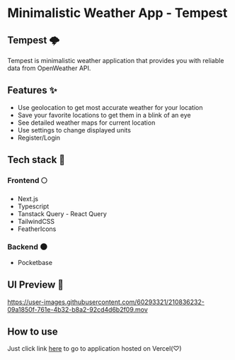 # Minimalistic Weather App - Tempest

## Tempest 🌩️
Tempest is minimalistic weather application that provides you with reliable data from OpenWeather API.

## Features ✨
* Use geolocation to get most accurate weather for your location
* Save your favorite locations to get them in a blink of an eye
* See detailed weather maps for current location
* Use settings to change displayed units
* Register/Login

## Tech stack 🔌

### Frontend 🌕
* Next.js
* Typescript
* Tanstack Query - React Query
* TailwindCSS
* FeatherIcons


### Backend 🌑
* Pocketbase


## UI Preview 📸

https://user-images.githubusercontent.com/60293321/210836232-09a1850f-761e-4b32-b8a2-92cd4d6b2f09.mov



## How to use
Just click link [here](https://tempest-five.vercel.app) to go to application hosted on Vercel(♡)


